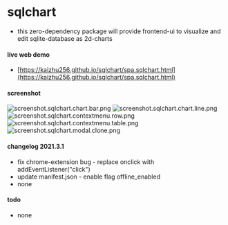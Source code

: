 # sqlchart
- this zero-dependency package will provide frontend-ui to visualize and edit sqlite-database as 2d-charts

#### live web demo
- [https://kaizhu256.github.io/sqlchart/spa.sqlchart.html](https://kaizhu256.github.io/sqlchart/spa.sqlchart.html)

#### screenshot
![screenshot.sqlchart.chart.bar.png](https://kaizhu256.github.io/sqlchart/screenshot.sqlchart.chart.bar.png)
![screenshot.sqlchart.chart.line.png](https://kaizhu256.github.io/sqlchart/screenshot.sqlchart.chart.line.png)
![screenshot.sqlchart.contextmenu.row.png](https://kaizhu256.github.io/sqlchart/screenshot.sqlchart.contextmenu.row.png)
![screenshot.sqlchart.contextmenu.table.png](https://kaizhu256.github.io/sqlchart/screenshot.sqlchart.contextmenu.table.png)
![screenshot.sqlchart.modal.clone.png](https://kaizhu256.github.io/sqlchart/screenshot.sqlchart.modal.clone.png)

#### changelog 2021.3.1
- fix chrome-extension bug - replace onclick with addEventListener("click")
- update manifest.json - enable flag offline_enabled
- none

#### todo
- none
